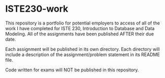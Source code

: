 # ISTE230-work
This repository is a portfolio for potential employers to access of all of the work I have completed for ISTE 230, Introduction to Database and Data Modeling. All of the assignments have been published AFTER their due date. 

Each assignment will be published in its own directory. Each directory will include a description of the assignment/problem statement in its README file. 

Code written for exams will NOT be published in this repository. 
